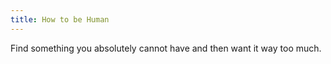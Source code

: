 ```yaml
---
title: How to be Human
---
```

Find something you absolutely cannot have and then want it way too much. 